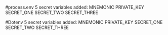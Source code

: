 #process.env
5 secret variables added:
 MNEMONIC
 PRIVATE_KEY
 SECRET_ONE
 SECRET_TWO
 SECRET_THREE

 #Dotenv
 5 secret variables added:
 MNEMONIC
 PRIVATE_KEY
 SECRET_ONE
 SECRET_TWO
 SECRET_THREE
